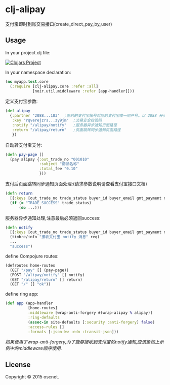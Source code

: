 # clj-alipay

支付宝即时到账交易接口(create_direct_pay_by_user)

## Usage

In your project.clj file:

[![Clojars Project](http://clojars.org/clj-alipay/latest-version.svg)](http://clojars.org/clj-alipay)

In your namespace declaration:

```clojure
(ns myapp.test.core
  (:require [clj-alipay.core :refer :all]
            [noir.util.middleware :refer [app-handler]]))
```

定义支付宝参数:

```clojure
(def alipay
  {:partner "2088...183"  ;签约的支付宝账号对应的支付宝唯一用户号。以 2088 开头的 16 位纯数字组成
   :key "rqverejzrs...zy9jm"  ;交易安全校验码
   :notify "/alipay/notify"   ;服务器异步通知页面路径
   :return "/alipay/return"   ;页面跳转同步通知页面路径
   })

```

自动转支付宝支付:

```clojure
(defn pay-page []
  (pay alipay {:out_trade_no "001010"
               :subject "商品名称"
               :total_fee "0.10"
               }))
```

支付后页面跳转同步通知页面处理:(请求参数说明请查看支付宝接口文档)

```clojure
(defn return
  [{:keys [out_trade_no trade_status buyer_id buyer_email gmt_payment notify_time total_fee] :as req}]
  (if (= "TRADE_SUCCESS" trade_status)
      (do ...)))
```

服务器异步通知处理,注意最后必须返回success:

```clojure
(defn notify
  [{:keys [out_trade_no trade_status buyer_id buyer_email gmt_payment notify_time total_fee] :as req}]
  (timbre/info "接收支付宝 notify 消息" req)
  ...
  "success")
```

define Compojure routes:

```clojure
(defroutes home-routes
  (GET "/pay" [] (pay-page))
  (POST "/alipay/notify" [] notify)
  (GET "/alipay/return" [] return)
  (GET "/" [] "ok"))
```

define ring app:

```clojure
(def app (app-handler
          [home-routes]
          :middleware [wrap-anti-forgery #(wrap-alipay % alipay)]
          :ring-defaults
          (assoc-in site-defaults [:security :anti-forgery] false)
          :access-rules []
          :formats [:json-kw :edn :transit-json]))
```
*如果使用了wrap-anti-forgery,为了能够接收到支付宝的notify通知,应该象如上示例中的middleware顺序使用.*

## License

Copyright © 2015 oscnet.
